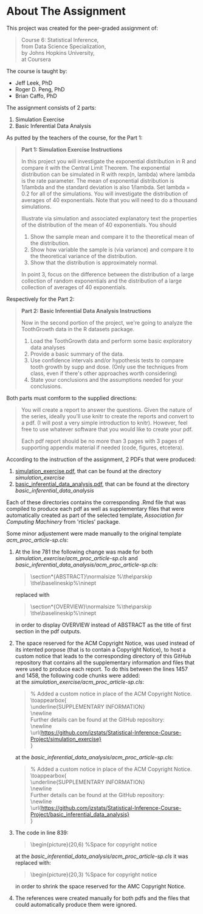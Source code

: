 About The Assignment
====================

This project was created for the peer-graded assignment of:

> Course 6: Statistical Inference,  
> from Data Science Specialization,  
> by Johns Hopkins University,  
> at Coursera

The course is taught by:

-   Jeff Leek, PhD  
-   Roger D. Peng, PhD  
-   Brian Caffo, PhD

The assignment consists of 2 parts:  

1. Simulation Exercise  
2. Basic Inferential Data Analysis  

As putted by the teachers of the course, for the Part 1: 

> **Part 1: Simulation Exercise Instructions**  
> 
> In this project you will investigate the exponential distribution in R and compare it with the Central Limit Theorem. The exponential distribution can be simulated in R with rexp(n, lambda) where lambda is the rate parameter. The mean of exponential distribution is 1/lambda and the standard deviation is also 1/lambda. Set lambda = 0.2 for all of the simulations. You will investigate the distribution of averages of 40 exponentials. Note that you will need to do a thousand simulations.
> 
> Illustrate via simulation and associated explanatory text the properties of the distribution of the mean of 40 exponentials. You should
>
> 1. Show the sample mean and compare it to the theoretical mean of the distribution.
> 2. Show how variable the sample is (via variance) and compare it to the theoretical variance of the distribution.
> 3. Show that the distribution is approximately normal.
> 
> In point 3, focus on the difference between the distribution of a large collection of random exponentials and the distribution of a large collection of averages of 40 exponentials.
> 

Respectively for the Part 2:  

> **Part 2: Basic Inferential Data Analysis Instructions**
>
> Now in the second portion of the project, we're going to analyze the ToothGrowth data in the R datasets package.
> 
> 1. Load the ToothGrowth data and perform some basic exploratory data analyses
> 2. Provide a basic summary of the data.
> 3. Use confidence intervals and/or hypothesis tests to compare tooth growth by supp and dose. (Only use the techniques from class, even if there's other approaches worth considering)
> 4. State your conclusions and the assumptions needed for your conclusions.

Both parts must comform to the supplied directions:  

> You will create a report to answer the questions. Given the nature of the series, ideally you'll use knitr to create the reports and convert to a pdf. (I will post a very simple introduction to knitr). However, feel free to use whatever software that you would like to create your pdf.
>
> Each pdf report should be no more than 3 pages with 3 pages of supporting appendix material if needed (code, figures, etcetera).

According to the instruction of the assignment, 2 PDFs that were produced:  

1. [simulation_exercise.pdf](https://github.com/jzstats/Statistical-Inference-Course-Project/blob/master/simulation_exercise/simulation_exercise.pdf), that can be found at the directory *simulation_exercise*   
2. [basic_inferential_data_analysis.pdf](https://github.com/jzstats/Statistical-Inference-Course-Project/blob/master/basic_inferential_data_analysis/basic_inferential_data_analysis.pdf), that can be found at the directory *basic_inferential_data_analysis*  

Each of these directories contains the corresponding .Rmd file that was compiled to produce each pdf as well as supplementary files that were automatically created as part of the selected template, *Association for Computing Machinery* from 'rticles' package. 

Some minor adjustement were made manually to the original template *acm_proc_article-sp.cls*:  

1. At the line 781 the following change was made for both *simulation_exercise/acm_proc_article-sp.cls* 
and *basic_inferential_data_analysis/acm_proc_article-sp.cls*:   
     > \section*{ABSTRACT}\normalsize %\the\parskip \the\baselineskip%\ninept  
     
   replaced with  
     > \section*{OVERVIEW}\normalsize %\the\parskip \the\baselineskip%\ninept  
   
   in order to display OVERVIEW instead of ABSTRACT as the title of first section in the pdf outputs.  
2. The space reserved for the ACM Copyright Notice, was used instead of its intented porpose (that is to contain a Copyright Notice), 
   to host a custom notice that leads to the corresponding directory of this GitHub repository 
   that contains all the supplementary information and files that were used to produce each report. 
   To do this between the lines 1457 and 1458, the following code chunks were added:  
   at the *simulation_exercise/acm_proc_article-sp.cls*:  
     > % Added a custom notice in place of the ACM Copyright Notice.  
     > \toappearbox{  
     >   \underline{SUPPLEMENTARY INFORMATION}  
     >   \newline  
     >   Further details can be found at the GitHub repository:  
     >   \newline  
     >    \url{https://github.com/jzstats/Statistical-Inference-Course-Project/simulation_exercise}  
     > }  
     
   at the *basic_inferential_data_analysis/acm_proc_article-sp.cls*:  
     > % Added a custom notice in place of the ACM Copyright Notice.  
     > \toappearbox{  
     >   \underline{SUPPLEMENTARY INFORMATION}  
     >   \newline  
     >   Further details can be found at the GitHub repository:  
     >   \newline  
     >    \url{https://github.com/jzstats/Statistical-Inference-Course-Project/basic_inferential_data_analysis}  
     > }  
    
3. The code in line 839:  
     > \begin{picture}(20,6) %Space for copyright notice  
     
   at the *basic_inferential_data_analysis/acm_proc_article-sp.cls* it was replaced with:    
     > \begin{picture}(20,3) %Space for copyright notice  
     
   in order to shrink the space reserved for the AMC Copyright Notice.  
4. The references were created manually for both pdfs and the files that could automatically produce them were ignored. 
